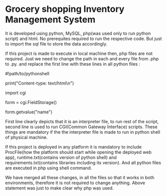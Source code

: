 # Grocery shopping Inventory Management System
It is developed using python, MySQL, php(was used only to run python script) and html. No prerequites required to run the respective code. But just to import the sql file to store the data accordingly. 

If this project is made to execute in local machine then, php files are not required. Just we need to change the path in each and every file from .php to .py. and replace the first line with these lines in all python files :

#!path/to/pythonshell

print("Content-type: text/html\n")

import cgi

form = cgi.FieldStorage()

form.getvalue("name")


First line clearly depicts that it is an interpreter file, to run rest of the script, second line is used to run CGI(Common Gateway Interface) scripts. These things are mandatory if the the interpreter file is made to run in python shell of physical machine.

If this project is deployed in any platform it is mandatory to include ProcFile(how the platform should start while opening the deployed web app), runtime.txt(contains version of python shell) and requirements.txt(contains libraries including its version). And all python files are executed in php using shell command.

We have merged all these changes, in all the files so that it works in both environments, therefore it is not required to change anything. Above statement was just to make clear why php was used.
